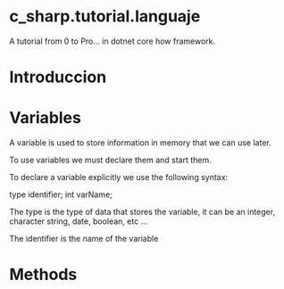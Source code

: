 # c_sharp.tutorial.languaje
A tutorial from 0 to Pro... in dotnet core how framework.

# Introduccion


# Variables
A variable is used to store information in memory that we can use later.

To use variables we must declare them and start them.

To declare a variable explicitly we use the following syntax:

type identifier;
int varName;

The type is the type of data that stores the variable, it can be an integer, character string, date, boolean, etc ...

The identifier is the name of the variable

# Methods

